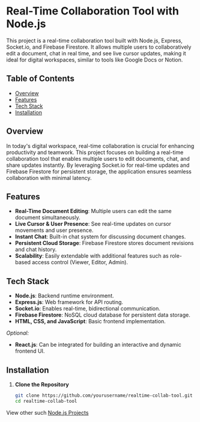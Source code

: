 # Real-Time Collaboration Tool with Node.js

This project is a real-time collaboration tool built with Node.js, Express, Socket.io, and Firebase Firestore. It allows multiple users to collaboratively edit a document, chat in real time, and see live cursor updates, making it ideal for digital workspaces, similar to tools like Google Docs or Notion.

## Table of Contents

- [Overview](#overview)
- [Features](#features)
- [Tech Stack](#tech-stack)
- [Installation](#installation)

## Overview

In today's digital workspace, real-time collaboration is crucial for enhancing productivity and teamwork. This project focuses on building a real-time collaboration tool that enables multiple users to edit documents, chat, and share updates instantly. By leveraging Socket.io for real-time updates and Firebase Firestore for persistent storage, the application ensures seamless collaboration with minimal latency.

## Features

- **Real-Time Document Editing**: Multiple users can edit the same document simultaneously.
- **Live Cursor & User Presence**: See real-time updates on cursor movements and user presence.
- **Instant Chat**: Built-in chat system for discussing document changes.
- **Persistent Cloud Storage**: Firebase Firestore stores document revisions and chat history.
- **Scalability**: Easily extendable with additional features such as role-based access control (Viewer, Editor, Admin).

## Tech Stack

- **Node.js**: Backend runtime environment.
- **Express.js**: Web framework for API routing.
- **Socket.io**: Enables real-time, bidirectional communication.
- **Firebase Firestore**: NoSQL cloud database for persistent data storage.
- **HTML, CSS, and JavaScript**: Basic frontend implementation.

*Optional:*  
- **React.js**: Can be integrated for building an interactive and dynamic frontend UI.

## Installation

1. **Clone the Repository**

   ```bash
   git clone https://github.com/yourusername/realtime-collab-tool.git
   cd realtime-collab-tool

View other such [Node.js Projects](https://www.mygreatlearning.com/blog/top-node-js-projects/)


